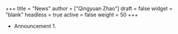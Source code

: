 +++
title = "News"
author = ["Qingyuan Zhao"]
draft = false
widget = "blank"
headless = true
active = false
weight = 50
+++

-   Announcement 1.
